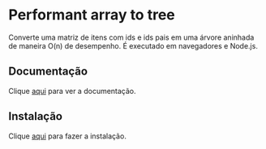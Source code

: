 # Performant array to tree

Converte uma matriz de itens com ids e ids pais em uma árvore aninhada de maneira O(n) de desempenho. É executado em navegadores e Node.js.

## Documentação

Clique [aqui](https://github.com/philipstanislaus/performant-array-to-tree) para ver a documentação.

## Instalação

Clique [aqui](https://www.npmjs.com/package/performant-array-to-tree) para fazer a instalação.
